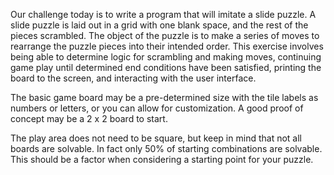 Our challenge today is to write a program that will imitate a slide puzzle. A slide puzzle is laid out in a grid with one blank space, and the rest of the pieces scrambled. The object of the puzzle is to make a series of moves to rearrange the puzzle pieces into their intended order.
This exercise involves being able to determine logic for scrambling and making moves, continuing game play until determined end conditions have been satisfied, printing the board to the screen, and interacting with the user interface.

The basic game board may be a pre-determined size with the tile labels as numbers or letters, or you can allow for customization. A good proof of concept may be a 2 x 2 board to start.

The play area does not need to be square, but keep in mind that not all boards are solvable. In fact only 50% of starting combinations are solvable. This should be a factor when considering a starting point for your puzzle.
